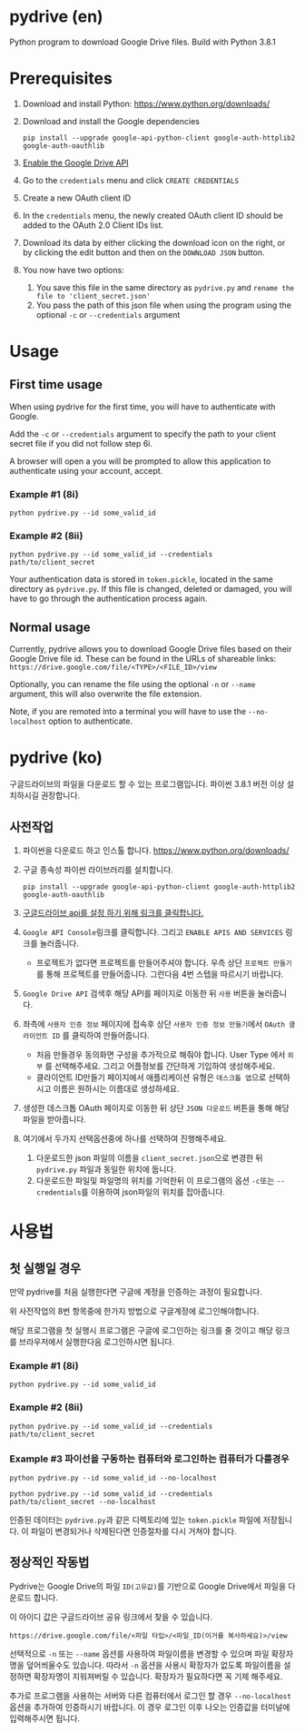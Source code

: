 # pydrive (en)
Python program to download Google Drive files. Build with Python 3.8.1

# Prerequisites
1. Download and install Python: https://www.python.org/downloads/

2. Download and install the Google dependencies

    `pip install --upgrade google-api-python-client google-auth-httplib2 google-auth-oauthlib`

3. [Enable the Google Drive API](https://developers.google.com/drive/api/v3/enable-drive-api)
4. Go to the `credentials` menu and click `CREATE CREDENTIALS`
5. Create a new OAuth client ID
6. In the `credentials` menu, the newly created OAuth client ID should be added to the OAuth 2.0 Client IDs list.
7. Download its data by either clicking the download icon on the right, or by clicking the edit button and then on the `DOWNLOAD JSON` button.
8. You now have two options:
    1. You save this file in the same directory as `pydrive.py` and `rename the file to 'client_secret.json'`
    2. You pass the path of this json file when using the program using the optional `-c` or `--credentials` argument
    
# Usage
## First time usage
When using pydrive for the first time, you will have to authenticate with Google.

Add the `-c` or `--credentials` argument to specify the path to your client secret file if you did not follow step 6i.

A browser will open a you will be prompted to allow this application to authenticate using your account, accept.

### Example #1 (8i)
`python pydrive.py --id some_valid_id`

### Example #2 (8ii)
`python pydrive.py --id some_valid_id --credentials path/to/client_secret`

Your authentication data is stored in `token.pickle`, located in the same directory as `pydrive.py`. If this file is changed, deleted or damaged, you will have to go through the authentication process again.

## Normal usage
Currently, pydrive allows you to download Google Drive files based on their Google Drive file id. These can be found in the URLs of shareable links: `https://drive.google.com/file/<TYPE>/<FILE_ID>/view`

Optionally, you can rename the file using the optional `-n` or `--name` argument, this will also overwrite the file extension.

Note, if you are remoted into a terminal you will have to use the `--no-localhost` option to authenticate.

# pydrive (ko)
구글드라이브의 파일을 다운로드 할 수 있는 프로그램입니다. 파이썬 3.8.1 버전 이상 설치하시길 권장합니다.

## 사전작업
1. 파이썬을 다운로드 하고 인스톨 합니다. https://www.python.org/downloads/

2. 구글 종속성 파이썬 라이브러리를 설치합니다.

    `pip install --upgrade google-api-python-client google-auth-httplib2 google-auth-oauthlib`

3. [구글드라이브 api를 설정 하기 위해 링크를 클릭합니다.](https://developers.google.com/drive/api/v3/enable-drive-api)
4. `Google API Console`링크를 클릭합니다. 그리고 `ENABLE APIS AND SERVICES` 링크를 눌러줍니다.
    * 프로젝트가 없다면 프로젝트를 만들어주셔야 합니다. 우측 상단 `프로젝트 만들기` 를 통해 프로젝트를 만들어줍니다. 그런다음 4번 스텝을 따르시기 바랍니다.
5. `Google Drive API` 검색후 해당 API를 페이지로 이동한 뒤 `사용` 버튼을 눌러줍니다.
6. 좌측에 `사용자 인증 정보` 페이지에 접속후 상단 `사용자 인증 정보 만들기`에서 `OAuth 클라이언트 ID` 를 클릭하여 만들어줍니다.
    * 처음 만들경우 동의화면 구성을 추가적으로 해줘야 합니다. User Type 에서 `외부` 를 선택해주세요. 그리고 어플정보를 간단하게 기입하여 생성해주세요.
    * 클라이언트 ID만들기 페이지에서 애플리케이션 유형은 `데스크톱 앱`으로 선택하시고 이름은 원하시는 이름대로 생성하세요.
7. 생성한 데스크톱 OAuth 페이지로 이동한 뒤 상단 `JSON 다운로드` 버튼을 통해 해당 파일을 받아줍니다.
8. 여기에서 두가지 선택옵션중에 하나를 선택하여 진행해주세요.
    1. 다운로드한 json 파일의 이름을 `client_secret.json`으로 변경한 뒤 `pydrive.py` 파일과 동일한 위치에 둡니다.
    2. 다운로드한 파일및 파일명의 위치를 기억한뒤 이 프로그램의 옵션 `-c`또는 `--credentials`를 이용하여 json파일의 위치를 잡아줍니다.

# 사용법
## 첫 실행일 경우
만약 pydrive를 처음 실행한다면 구글에 계정을 인증하는 과정이 필요합니다.

위 사전작업의 8번 항목중에 한가지 방법으로 구글계정에 로그인해야합니다.

해당 프로그램을 첫 실행시 프로그램은 구글에 로그인하는 링크를 줄 것이고 해당 링크를 브라우저에서 실행한다음 로그인하시면 됩니다.

### Example #1 (8i)
`python pydrive.py --id some_valid_id`

### Example #2 (8ii)
`python pydrive.py --id some_valid_id --credentials path/to/client_secret`

### Example #3 파이선을 구동하는 컴퓨터와 로그인하는 컴퓨터가 다를경우
`python pydrive.py --id some_valid_id --no-localhost`

`python pydrive.py --id some_valid_id --credentials path/to/client_secret --no-localhost`

인증된 데이터는 `pydrive.py`과 같은 디렉토리에 있는 `token.pickle` 파일에 저장됩니다. 이 파일이 변경되거나 삭제된다면 인증절차를 다시 거쳐야 합니다.

## 정상적인 작동법
Pydrive는 Google Drive의 파일 `ID(고유값)`를 기반으로  Google Drive에서 파일을 다운로드 합니다.

이 아이디 값은 구글드라이브 공유 링크에서 찾을 수 있습니다.

`https://drive.google.com/file/<파일 타입>/<파일_ID(이거를 복사하세요)>/view`

선택적으로 `-n` 또는 `--name` 옵션를 사용하여 파일이름을 변경할 수 있으며 파일 확장자명을 덮어씌울수도 있습니다. 따라서 `-n` 옵션을 사용시 확장자가 없도록 파일이름을 설정하면 확장자명이 지워져버릴 수 있습니다. 확장자가 필요하다면 꼭 기제 해주세요.

추가로 프로그램을 사용하는 서버와 다른 컴퓨터에서 로그인 할 경우 `--no-localhost` 옵션을 추가하여 인증하시기 바랍니다. 이 경우 로그인 이후 나오는 인증값을 터미널에 입력해주시면 됩니다.
